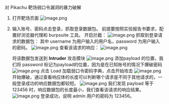 对 Pikachu 靶场弱口令漏洞的暴力破解

1. 打开靶场页面
	![image.png](https://image.kmoon.fun/2025/202505181728415.png)
2. 输入账号、密码点击登录，抓取登录数据包。
	前提要按照实验报告书要求，配置好浏览器代理和 burpsuite 工具。
	开启拦截：
	![image.png](https://image.kmoon.fun/2025/202505181730565.png)
	 抓取到登录请求的数据包：
	 其中 username 为用户输入的用户名，password 为用户输入的密码。
	 ![image.png](https://image.kmoon.fun/2025/202505181732382.png)
	 查看该请求的响应：
	 ![image.png](https://image.kmoon.fun/2025/202505181735334.png)

	将该数据包发送到 **Intruder** 攻击模块
	![image.png](https://image.kmoon.fun/2025/202505181734682.png)
	添加payload 的位置，我们将 password 标记为payload的位置，因为是在已知账号的情况下爆破密码
	![image.png](https://image.kmoon.fun/2025/202505181737362.png)
	点击 Load 加载弱口令密码字典，点击开始攻击
	![image.png](https://image.kmoon.fun/2025/202505181739452.png)
	开始爆破，通过查看响应体的长度可以判断哪个请求是不同于其他请求的，一般登录成功的响应数据包都较短。
	![image.png](https://image.kmoon.fun/2025/202505181742640.png)
	我们发现 payload 等于 123456 时，响应数据包的长度最小，我们查看该请求的响应结果。
	![image.png](https://image.kmoon.fun/2025/202505181744484.png)
	登录成功，说明 admin 用户的密码为 123456。